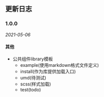 ## 更新日志

### 1.0.0
*2021-05-06*

#### 其他

- 公共组件library模板
  - example(使用markdown格式文件定义)
  - install(作为库提供加载入口)
  - umd(待测试)
  - scss(样式加载)
  - test(todo)
 